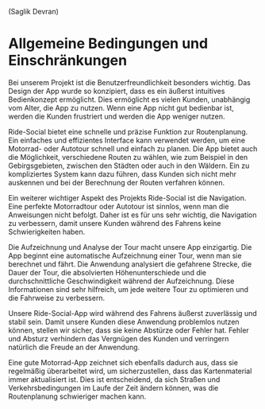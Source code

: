 (Saglik Devran)  
# Allgemeine Bedingungen und Einschränkungen
Bei unserem Projekt ist die Benutzerfreundlichkeit besonders wichtig. Das Design der App wurde so konzipiert, dass es ein äußerst intuitives Bedienkonzept ermöglicht. Dies ermöglicht es vielen Kunden, unabhängig vom Alter, die App zu nutzen. Wenn eine App nicht gut bedienbar ist, werden die Kunden frustriert und werden die App weniger nutzen.

Ride-Social bietet eine schnelle und präzise Funktion zur Routenplanung. Ein einfaches und effizientes Interface kann verwendet werden, um eine Motorrad- oder Autotour schnell und einfach zu planen. Die App bietet auch die Möglichkeit, verschiedene Routen zu wählen, wie zum Beispiel in den Gebirgsgebieten, zwischen den Städten oder auch in den Wäldern. Ein zu kompliziertes System kann dazu führen, dass Kunden sich nicht mehr auskennen und bei der Berechnung der Routen verfahren können. 

Ein weiterer wichtiger Aspekt des Projekts Ride-Social ist die Navigation. Eine perfekte Motorradtour oder Autotour ist sinnlos, wenn man die Anweisungen nicht befolgt. Daher ist es für uns sehr wichtig, die Navigation zu verbessern, damit unsere Kunden während des Fahrens keine Schwierigkeiten haben.

Die Aufzeichnung und Analyse der Tour macht unsere App einzigartig.
Die App beginnt eine automatische Aufzeichnung einer Tour, wenn man sie berechnet und fährt.
Die Anwendung analysiert die gefahrene Strecke, die Dauer der Tour, die absolvierten Höhenunterschiede und die durchschnittliche Geschwindigkeit während der Aufzeichnung. Diese Informationen sind sehr hilfreich, um jede weitere Tour zu optimieren und die Fahrweise zu verbessern.

Unsere Ride-Social-App wird während des Fahrens äußerst zuverlässig und stabil sein. 
Damit unsere Kunden diese Anwendung problemlos nutzen können, stellen wir sicher, dass sie keine Abstürze oder Fehler hat. 
Fehler und Absturz verhindern das Vergnügen des Kunden und  verringern natürlich die Freude an der Anwendung.

Eine gute Motorrad-App zeichnet sich ebenfalls dadurch aus, dass sie regelmäßig überarbeitet wird, um sicherzustellen, dass das Kartenmaterial immer aktualisiert ist. Dies ist entscheidend, da sich Straßen und Verkehrsbedingungen im Laufe der Zeit ändern können, was die Routenplanung schwieriger machen kann.




